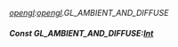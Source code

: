 _[opengl](../../modules/opengl/opengl-module.md):[opengl](../../modules/opengl/opengl-module.md).GL\_AMBIENT\_AND\_DIFFUSE_
##### Const GL\_AMBIENT\_AND\_DIFFUSE:[Int](../../modules/wonkey/wonkey-types-int.md)
